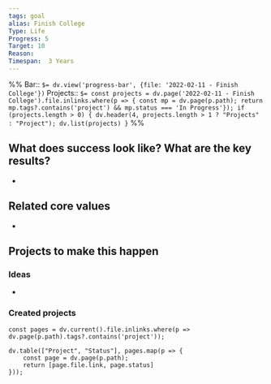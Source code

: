 ```yaml
---
tags: goal
alias: Finish College
Type: Life
Progress: 5
Target: 10
Reason: 
Timespan:  3 Years
---
```

%%
Bar:: `$= dv.view('progress-bar', {file: '2022-02-11 - Finish College'})`
Projects:: `$= const projects = dv.page('2022-02-11 - Finish College').file.inlinks.where(p => { const mp = dv.page(p.path); return mp.tags?.contains('project') && mp.status === 'In Progress'}); if (projects.length > 0) { dv.header(4, projects.length > 1 ? "Projects" : "Project"); dv.list(projects) }`
%%


## What does success look like? What are the key results?
- 


## Related core values
- 

## Projects to make this happen
### Ideas
- 

### Created projects
```dataviewjs
const pages = dv.current().file.inlinks.where(p => dv.page(p.path).tags?.contains('project'));

dv.table(["Project", "Status"], pages.map(p => {
	const page = dv.page(p.path); 
	return [page.file.link, page.status]
}));
```
